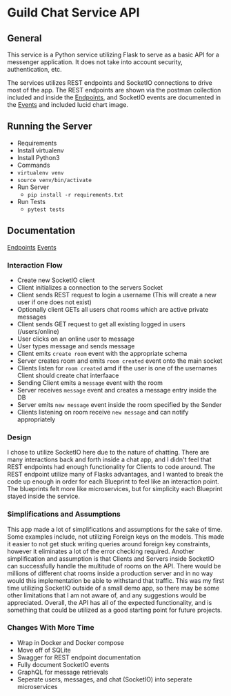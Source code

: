 # Guild Chat Service API

## General
This service is a Python service utilizing Flask to serve as a basic API for a messenger application. It does not take into account security, authentication, etc.

The services utilizes REST endpoints and SocketIO connections to drive most of the app. The REST endpoints are shown via the postman collection included and inside the [Endpoints](Endpoints.md), and SocketIO events are documented in the [Events](Events.md) and included lucid chart image.

## Running the Server
- Requirements
 - Install virtualenv
 - Install Python3
 - Commands
  - `virtualenv venv`
  - `source venv/bin/activate`
  - Run Server
    - `pip install -r requirements.txt`
  - Run Tests
    - `pytest tests`
    
## Documentation
[Endpoints](Endpoints.md)
[Events](Events.md)

### Interaction Flow
- Create new SocketIO client
- Client initializes a connection to the servers Socket
- Client sends REST request to login a username (This will create a new user if one does not exist)
- Optionally client GETs all users chat rooms which are active private messages
- Client sends GET request to get all existing logged in users (/users/online)
- User clicks on an online user to message
- User types message and sends message
- Client emits `create room` event with the appropriate schema
- Server creates room and emits `room created` event onto the main socket
- Clients listen for `room created` amd if the user is one of the usernames Client should create chat interfaace
- Sending Client emits a `message` event with the room
- Server receives `message` event and creates a message entry inside the DB
- Server emits `new message` event inside the room specified by the Sender
- Clients listening on room receive `new message` and can notify appropriately

### Design
I chose to utilize SocketIO here due to the nature of chatting. There are many interactions back and forth inside a chat app, and I didn't feel that REST endpoints had enough functionality for Clients to code around. The REST endpoint utilize many of Flasks advantages, and I wanted to break the code up enough in order for each Blueprint to feel like an interaction point. The blueprints felt more like microservices, but for simplicity each Blueprint stayed inside the service.

### Simplifications and Assumptions
This app made a lot of simplifications and assumptions for the sake of time. Some examples include, not utilizing Foreign keys on the models. This made it easier to not get stuck writing queries around foreign key constraints, however it eliminates a lot of the error checking required. Another simplification and assumption is that Clients and Servers inside SocketIO can successfully handle the multitude of rooms on the API. There would be millions of different chat rooms inside a production server and in no way would this implementation be able to withstand that traffic. This was my first time utilizing SocketIO outside of a small demo app, so there may be some other limitations that I am not aware of, and any suggestions would be appreciated. Overall, the API has all of the expected functionality, and is something that could be utilized as a good starting point for future projects.

### Changes With More Time
- Wrap in Docker and Docker compose
- Move off of SQLite
- Swagger for REST endpoint documentation
- Fully document SocketIO events
- GraphQL for message retrievals
- Seperate users, messages, and chat (SocketIO) into seperate microservices 


